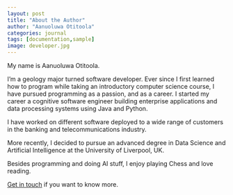```yaml
---
layout: post
title: "About the Author"
author: "Aanuoluwa Otitoola"
categories: journal
tags: [documentation,sample]
image: developer.jpg
---
```


My name is Aanuoluwa Otitoola.

I’m a geology major turned software developer.
Ever since I first learned how to program while taking an introductory computer science course, I have pursued programming as a passion, and as a career.
I started my career a cognitive software engineer building enterprise applications and data processing systems using Java and Python.

I have worked on different software deployed to a wide range of customers in the banking and telecommunications industry.

More recently, I decided to pursue an advanced degree in Data Science and Artificial Intelligence at the University of Liverpool, UK.

Besides programming and doing AI stuff, I enjoy playing Chess and love reading.

[Get in touch](mailto:aanuoluwa.otitoola@gmail.com) if you want to know more.


